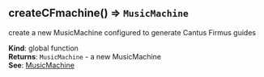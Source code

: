 <a name="createCFmachine"></a>
## createCFmachine() ⇒ <code>MusicMachine</code>
create a new MusicMachine configured to generate Cantus Firmus guides

**Kind**: global function  
**Returns**: <code>MusicMachine</code> - a new MusicMachine  
**See**: [MusicMachine](https://github.com/jrleszcz/music-machine/blob/master/api.md#musicmachine)  
